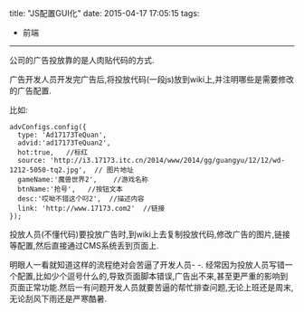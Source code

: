 title: "JS配置GUI化"
date: 2015-04-17 17:05:15
tags:
- 前端
---

公司的广告投放靠的是人肉贴代码的方式.

广告开发人员开发完广告后,将投放代码(一段js)放到wiki上,并注明哪些是需要修改的广告配置.

比如:
```
advConfigs.config({
  type: 'Ad17173TeQuan',
  advid:'ad17173TeQuan2',
  hot:true,   //标红
  source: 'http://i3.17173.itc.cn/2014/www/2014/gg/guangyu/12/12/wd-1212-5050-tq2.jpg',  // 图片地址
  gameName:'魔兽世界2',    //游戏名称
  btnName:'抢号',   //按钮文本
  desc:'哎呦不错这个叼2',  //描述内容
  link: 'http://www.17173.com2'  //链接
});
```

投放人员(不懂代码)要投放广告时,到wiki上去复制投放代码,修改广告的图片,链接等配置,然后直接通过CMS系统丢到页面上.

明眼人一看就知道这样的流程绝对会苦逼了开发人员- -. 经常因为投放人员写错一个配置,比如少个逗号什么的,导致页面脚本错误,广告出不来,甚至更严重的影响到页面正常功能.然后一有问题开发人员就要苦逼的帮忙排查问题,无论上班还是周末,无论刮风下雨还是严寒酷暑.